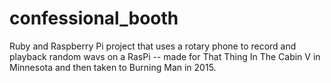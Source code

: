 # confessional_booth
Ruby and Raspberry Pi project that uses a rotary phone to record and playback random wavs on a RasPi -- made for That Thing In The Cabin V in Minnesota and then taken to Burning Man in 2015.
